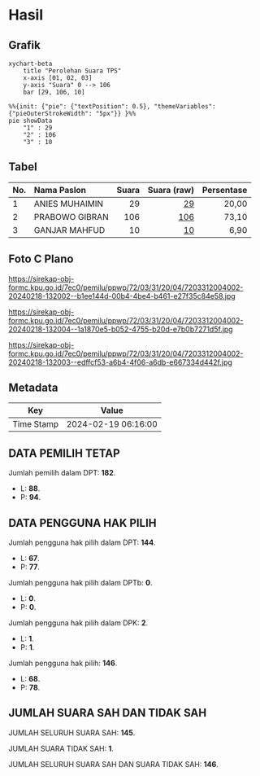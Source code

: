 # Hasil

## Grafik

```mermaid
xychart-beta
    title "Perolehan Suara TPS"
    x-axis [01, 02, 03]
    y-axis "Suara" 0 --> 106
    bar [29, 106, 10]
```

```mermaid
%%{init: {"pie": {"textPosition": 0.5}, "themeVariables": {"pieOuterStrokeWidth": "5px"}} }%%
pie showData
    "1" : 29
    "2" : 106
    "3" : 10
```

## Tabel

| No. | Nama Paslon    | Suara | Suara (raw) | Persentase |
|:--- |:-------------- | -----:| -----------:| ----------:|
| 1   | ANIES MUHAIMIN | 29    | [29][p-1]   | 20,00      |
| 2   | PRABOWO GIBRAN | 106   | [106][p-2]  | 73,10      |
| 3   | GANJAR MAHFUD  | 10    | [10][p-3]   | 6,90       |


[p-1]: https://github.com/gigit-pemilu/pemilu-2024-72-sulawesi-tengah/blob/main/pilpres/hitung-suara/sub/72-sulawesi-tengah/sub/03-donggala/sub/31-balaesang-tanjung/sub/2004-ketong/sub/002-tps/sub/paslon-1.txt
[p-2]: https://github.com/gigit-pemilu/pemilu-2024-72-sulawesi-tengah/blob/main/pilpres/hitung-suara/sub/72-sulawesi-tengah/sub/03-donggala/sub/31-balaesang-tanjung/sub/2004-ketong/sub/002-tps/sub/paslon-2.txt
[p-3]: https://github.com/gigit-pemilu/pemilu-2024-72-sulawesi-tengah/blob/main/pilpres/hitung-suara/sub/72-sulawesi-tengah/sub/03-donggala/sub/31-balaesang-tanjung/sub/2004-ketong/sub/002-tps/sub/paslon-3.txt

## Foto C Plano

https://sirekap-obj-formc.kpu.go.id/7ec0/pemilu/ppwp/72/03/31/20/04/7203312004002-20240218-132002--b1ee144d-00b4-4be4-b461-e27f35c84e58.jpg

https://sirekap-obj-formc.kpu.go.id/7ec0/pemilu/ppwp/72/03/31/20/04/7203312004002-20240218-132004--1a1870e5-b052-4755-b20d-e7b0b7271d5f.jpg

https://sirekap-obj-formc.kpu.go.id/7ec0/pemilu/ppwp/72/03/31/20/04/7203312004002-20240218-132003--edffcf53-a6b4-4f06-a6db-e667334d442f.jpg


## Metadata

| Key        | Value               |
| ---------- | ------------------- |
| Time Stamp | 2024-02-19 06:16:00 |


## DATA PEMILIH TETAP

Jumlah pemilih dalam DPT: **182**.
 * L: **88**.
 * P: **94**.

## DATA PENGGUNA HAK PILIH

Jumlah pengguna hak pilih dalam DPT: **144**.
 * L: **67**.
 * P: **77**.

Jumlah pengguna hak pilih dalam DPTb: **0**.
 * L: **0**.
 * P: **0**.

Jumlah pengguna hak pilih dalam DPK: **2**.
 * L: **1**.
 * P: **1**.

Jumlah pengguna hak pilih: **146**.
 * L: **68**.
 * P: **78**.

## JUMLAH SUARA SAH DAN TIDAK SAH

JUMLAH SELURUH SUARA SAH: **145**.

JUMLAH SUARA TIDAK SAH: **1**.

JUMLAH SELURUH SUARA SAH DAN SUARA TIDAK SAH: **146**.


